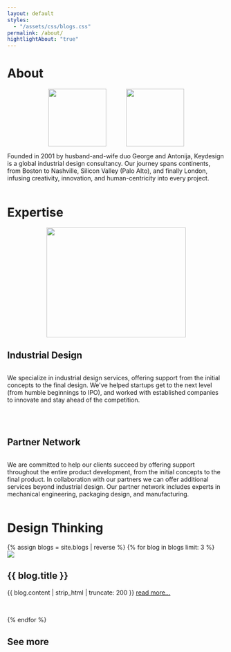```yaml
---
layout: default
styles:
  - "/assets/css/blogs.css"
permalink: /about/
hightlightAbout: "true"
---
```

<div class="content">
    <!-- <div id="Founders" class="section">
        <div class="wrapper" style="padding: 0;">
            <div></div>
            <h1>Founders</h1>
        </div>
        <div class="wrapper" style="margin-bottom: 35pt;">
            <div style="display: flex; align-items: center; justify-content: center;">
                <img class="lazy-load" src="https://wallpapercave.com/wp/wp5338281.jpg" style="width: 100pt; height: 100pt;">
            </div>
            <div>
                <h2>Antonija</h2>
                <span>Lorem ipsum dolor sit amet...</span>
            </div>
        </div>
        <div class="wrapper">
            <div style="display: flex; align-items: center; justify-content: center;">
                <img class="lazy-load" src="https://wallpapercave.com/wp/wp5338281.jpg" style="width: 100pt; height: 100pt;">
            </div>
            <div>
                <h2>George</h2>
                <span>Lorem ipsum dolor sit amet...</span>
            </div>
        </div>
        <div class="wrapper">
            <div style="display: flex; align-items: center; justify-content: center; gap: 35pt;">
                <img src="https://wallpapercave.com/wp/wp5338281.jpg" style="width: 100pt; height: 100pt;">
                <img src="https://wallpapercave.com/wp/wp5338281.jpg" style="width: 100pt; height: 100pt;">
            </div>
            <div style="display: flex; flex-direction: column;">
                <h2>Antonija</h2>
                <p style="margin-bottom: 35pt;">Lorem ipsum dolor sit amet...</p>
                <h2>George</h2>
                <p>Lorem ipsum dolor sit amet...</p>
            </div>
        </div>
    </div> -->
    <div id="About" class="section">
        <div class="wrapper" style="padding: 0;">
            <div></div>
            <h1>About</h1>
        </div>
        <div class="wrapper">
            <div style="display: flex; align-items: center; justify-content: center; gap: 35pt;">
                <a href="https://www.linkedin.com/in/keydesign/"><img src="{{ site.baseurl }}/assets/images/george_pfp.png" style="width: 100pt; height: 100pt;"></a>
                <a href="https://www.linkedin.com/in/antonija-j-campbell/"><img src="{{ site.baseurl }}/assets/images/antonija_pfp.jpeg" style="width: 100pt; height: 100pt;"></a>
            </div>
            <div style="display: flex; flex-direction: column;">
                <p>Founded in 2001 by husband-and-wife duo George and Antonija, Keydesign is a global industrial design consultancy. Our journey spans continents, from Boston to Nashville, Silicon Valley (Palo Alto), and finally London, infusing creativity, innovation, and human-centricity into every project.</p>
            </div>
        </div>
    </div>
    <div id="Expertise" class="section">
        <div class="wrapper" style="padding: 0;">
            <div></div>
            <h1>Expertise</h1>
        </div>
        <div class="wrapper">
            <div style="display: flex; align-items: center; justify-content: center;">
                <img src="{{ site.baseurl }}/assets/images/partners.svg" style="width: 242pt; height: 190pt;">
            </div>
            <div style="display: flex; flex-direction: column;">
                <h2>Industrial Design</h2>
                <p style="margin-bottom: 35pt;">We specialize in industrial design services, offering support from the initial concepts to the final design. We've helped startups get to the next level (from humble beginnings to IPO), and worked with established companies to innovate and stay ahead of the competition.</p>
                <h2>Partner Network</h2>
                <p>We are committed to help our clients succeed by offering support throughout the entire product development, from the initial concepts to the final product. In collaboration with our partners we can offer additional services beyond industrial design. Our partner network includes experts in mechanical engineering, packaging design, and manufacturing.</p>
            </div>
        </div>
    </div>
    <div id="DesignThinking1" class="section">
        <div class="wrapper" style="padding: 0;">
            <div></div>
            <h1>Design Thinking</h1>
        </div>
        {% assign blogs = site.blogs | reverse %}
        {% for blog in blogs limit: 3 %}
        <div class="wrapper" style="margin-bottom: 35pt;">
            <div class="blog-image-wrapper">
                <img class="lazy-load" src="{{ blog.main_image | prepend: site.baseurl }}" class="blog-image">
            </div>
            <div>
                <h2>{{ blog.title }}</h2>
                <span>{{ blog.content | strip_html | truncate: 200 }} <a href="{{ blog.url | prepend: site.baseurl }}" class="blog-link">read more...</a></span>
            </div>
        </div>
        {% endfor %}
        <div class="wrapper">
            <div></div>
            <div>
                <h2><a href="{{ site.baseurl }}/blogs/" style="text-decoration: none; color: var(--text-color)">See more</a></h2>
            </div>
        </div>
    </div>
</div>